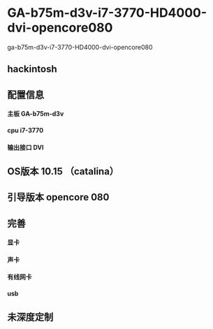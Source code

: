 # GA-b75m-d3v-i7-3770-HD4000-dvi-opencore080
ga-b75m-d3v-i7-3770-HD4000-dvi-opencore080

## hackintosh

## 配置信息
#### 主板 GA-b75m-d3v
#### cpu i7-3770
#### 输出接口 DVI

## OS版本 10.15 （catalina）

## 引导版本 opencore 080

## 完善
 #### 显卡
 #### 声卡
 #### 有线网卡
 #### usb
 
## 未深度定制
